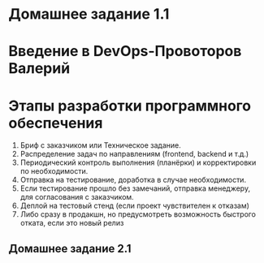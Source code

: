 # Домашнее задание 1.1 
# Введение в DevOps-Провоторов Валерий
# Этапы разработки программного обеспечения

1. Бриф с заказчиком или Техническое задание.
2. Распределение задач по направлениям (frontend, backend и т.д.)
3. Периодический контроль выполнения (планёрки) и корректировки по необходимости.
4. Отправка на тестирование, доработка в случае необходимости.
5. Если тестирование прошло без замечаний, отправка менеджеру, для согласования с заказчиком.
6. Деплой на тестовый стенд (если проект чувствителен к отказам)
7. Либо сразу в продакшн, но предусмотреть возможность быстрого отката, если это новый релиз

## Домашнее задание 2.1